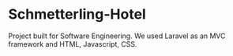 # Schmetterling-Hotel
Project built for Software Engineering. We used Laravel as an MVC framework and HTML, Javascript, CSS.

